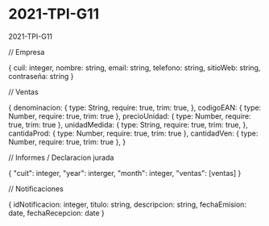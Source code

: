 # 2021-TPI-G11

2021-TPI-G11

// Empresa

{
cuil: integer,
nombre: string,
email: string,
telefono: string,
sitioWeb: string,
contraseña: string
}

// Ventas

{
    denominacion: {
        type: String,
        require: true,
        trim: true,
    },
    codigoEAN: { type: Number, require: true, trim: true },
    precioUnidad: { type: Number, require: true, trim: true },
    unidadMedida: {
        type: String,
        require: true,
        trim: true,
    },
    cantidaProd: { type: Number, require: true, trim: true },
    cantidadVen: { type: Number, require: true, trim: true },
}

// Informes / Declaracion jurada

{
"cuit": integer,
"year": interger,
"month": integer,
"ventas": [ventas]
}

// Notificaciones

{
idNotificacion: integer,
titulo: string,
descripcion: string,
fechaEmision: date,
fechaRecepcion: date
}
